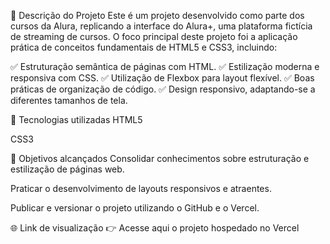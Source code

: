 📄 Descrição do Projeto
Este é um projeto desenvolvido como parte dos cursos da Alura, replicando a interface do Alura+, uma plataforma fictícia de streaming de cursos. O foco principal deste projeto foi a aplicação prática de conceitos fundamentais de HTML5 e CSS3, incluindo:

✅ Estruturação semântica de páginas com HTML.
✅ Estilização moderna e responsiva com CSS.
✅ Utilização de Flexbox para layout flexível.
✅ Boas práticas de organização de código.
✅ Design responsivo, adaptando-se a diferentes tamanhos de tela.

🚀 Tecnologias utilizadas
HTML5

CSS3

🎯 Objetivos alcançados
Consolidar conhecimentos sobre estruturação e estilização de páginas web.

Praticar o desenvolvimento de layouts responsivos e atraentes.

Publicar e versionar o projeto utilizando o GitHub e o Vercel.

🌐 Link de visualização
👉 Acesse aqui o projeto hospedado no Vercel
